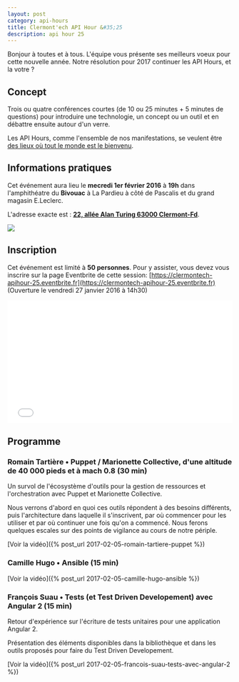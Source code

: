 ```yaml
---
layout: post
category: api-hours
title: Clermont'ech API Hour &#35;25
description: api hour 25
---
```




Bonjour à toutes et à tous. L'équipe vous présente ses meilleurs voeux pour
cette nouvelle année. Notre résolution pour 2017 continuer les API Hours, et
la votre ?

## Concept

Trois ou quatre conférences courtes (de 10 ou 25 minutes + 5 minutes de questions) pour
introduire une technologie, un concept ou un outil et en débattre ensuite
autour d'un verre.

Les API Hours, comme l'ensemble de nos manifestations, se veulent être [des
lieux où tout le monde est le bienvenu](/code-of-conduct.html).


## Informations pratiques

Cet événement aura lieu le **mecredi 1er février 2016** à **19h** dans l'amphithéatre du
**Bivouac** à La Pardieu à côté de Pascalis et du grand magasin E.Leclerc.

L'adresse exacte est : [**22, allée Alan Turing 63000
Clermont-Fd**](https://www.google.com/maps/place/22+All%C3%A9e+Alan+Turing/@45.7590795,3.1301792,17z).

[![](http://maps.googleapis.com/maps/api/staticmap?size=600x400&sensor=false&markers=color:red%7C45.7590795,3.1301792)](https://www.google.com/maps/place/22+All%C3%A9e+Alan+Turing/@45.7590795,3.1301792,17z)

## Inscription

Cet événement est limité à **50 personnes**.  Pour y assister, vous devez vous
inscrire sur la page Eventbrite de cette session: [https://clermontech-apihour-25.eventbrite.fr](https://clermontech-apihour-25.eventbrite.fr)
(Ouverture le vendredi 27 janvier 2016 à 14h30)
<iframe src="//eventbrite.fr/tickets-external?eid=31533249799&ref=etckt" frameborder="0" height="275" width="100%" vspace="0" hspace="0" marginheight="5" marginwidth="5" scrolling="auto" allowtransparency="true"></iframe>

## Programme

### Romain Tartière • Puppet / Marionette Collective, d'une altitude de 40 000 pieds et à mach 0.8 (30 min)

Un survol de l'écosystème d'outils pour la gestion de ressources et l'orchestration avec
Puppet et Marionette Collective.

Nous verrons d'abord en quoi ces outils répondent à des besoins différents, puis l'architecture
dans laquelle il s'inscrivent, par où commencer pour les utiliser et par où continuer une fois
qu'on a commencé. Nous ferons quelques escales sur des points de vigilance au cours de notre périple.

[Voir la vidéo]({% post_url 2017-02-05-romain-tartiere-puppet %})

### Camille Hugo • Ansible (15 min)

[Voir la vidéo]({% post_url 2017-02-05-camille-hugo-ansible %})

### François Suau • Tests (et Test Driven Developement) avec Angular 2 (15 min)

Retour d'expérience sur l'écriture de tests unitaires pour une application
Angular 2.

Présentation des éléments disponibles dans la bibliothèque et dans les outils
proposés pour faire du Test Driven Developement.

[Voir la vidéo]({% post_url 2017-02-05-francois-suau-tests-avec-angular-2 %})
